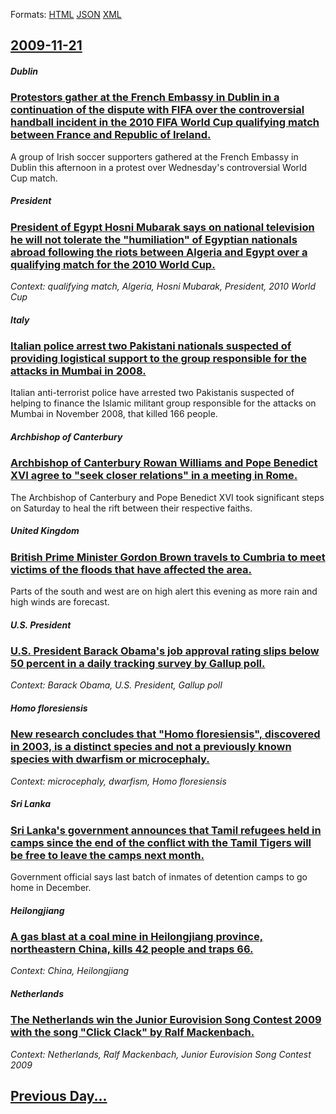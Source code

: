 
Formats: [HTML](2009/11/21/index.html)  [JSON](2009/11/21/index.json)  [XML](2009/11/21/index.xml)  

## [2009-11-21](/news/2009/11/21/index.md)

##### Dublin
### [ Protestors gather at the French Embassy in Dublin in a continuation of the dispute with FIFA over the controversial handball incident in the 2010 FIFA World Cup qualifying match between France and Republic of Ireland. ](/news/2009/11/21/protestors-gather-at-the-french-embassy-in-dublin-in-a-continuation-of-the-dispute-with-fifa-over-the-controversial-handball-incident-in-th.md)
A group of Irish soccer supporters gathered at the French Embassy in Dublin this afternoon in a protest over Wednesday&#39;s controversial World Cup match.

##### President
### [ President of Egypt Hosni Mubarak says on national television he will not tolerate the "humiliation" of Egyptian nationals abroad following the riots between Algeria and Egypt over a qualifying match for the 2010 World Cup. ](/news/2009/11/21/president-of-egypt-hosni-mubarak-says-on-national-television-he-will-not-tolerate-the-humiliation-of-egyptian-nationals-abroad-following.md)
_Context: qualifying match, Algeria, Hosni Mubarak, President, 2010 World Cup_

##### Italy
### [ Italian police arrest two Pakistani nationals suspected of providing logistical support to the group responsible for the attacks in Mumbai in 2008. ](/news/2009/11/21/italian-police-arrest-two-pakistani-nationals-suspected-of-providing-logistical-support-to-the-group-responsible-for-the-attacks-in-mumbai.md)
Italian anti-terrorist police have arrested two Pakistanis suspected of helping to finance the Islamic militant group responsible for the attacks on Mumbai in November 2008, that killed 166 people.

##### Archbishop of Canterbury
### [ Archbishop of Canterbury Rowan Williams and Pope Benedict XVI agree to "seek closer relations" in a meeting in Rome. ](/news/2009/11/21/archbishop-of-canterbury-rowan-williams-and-pope-benedict-xvi-agree-to-seek-closer-relations-in-a-meeting-in-rome.md)
The Archbishop of Canterbury and Pope Benedict XVI took significant steps on Saturday to heal the rift between their respective faiths.

##### United Kingdom
### [ British Prime Minister Gordon Brown travels to Cumbria to meet victims of the floods that have affected the area. ](/news/2009/11/21/british-prime-minister-gordon-brown-travels-to-cumbria-to-meet-victims-of-the-floods-that-have-affected-the-area.md)
Parts of the south and west are on high alert this evening as more rain and high winds are forecast.

##### U.S. President
### [ U.S. President Barack Obama's job approval rating slips below 50 percent in a daily tracking survey by Gallup poll. ](/news/2009/11/21/u-s-president-barack-obama-s-job-approval-rating-slips-below-50-percent-in-a-daily-tracking-survey-by-gallup-poll.md)
_Context: Barack Obama, U.S. President, Gallup poll_

##### Homo floresiensis
### [ New research concludes that "Homo floresiensis", discovered in 2003, is a distinct species and not a previously known species with dwarfism or microcephaly. ](/news/2009/11/21/new-research-concludes-that-homo-floresiensis-discovered-in-2003-is-a-distinct-species-and-not-a-previously-known-species-with-dwarfism.md)
_Context: microcephaly, dwarfism, Homo floresiensis_

##### Sri Lanka
### [ Sri Lanka's government announces that Tamil refugees held in camps since the end of the conflict with the Tamil Tigers will be free to leave the camps next month. ](/news/2009/11/21/sri-lanka-s-government-announces-that-tamil-refugees-held-in-camps-since-the-end-of-the-conflict-with-the-tamil-tigers-will-be-free-to-leav.md)
Government official says last batch of inmates of detention camps to go home in December.

##### Heilongjiang
### [ A gas blast at a coal mine in Heilongjiang province, northeastern China, kills 42 people and traps 66. ](/news/2009/11/21/a-gas-blast-at-a-coal-mine-in-heilongjiang-province-northeastern-china-kills-42-people-and-traps-66.md)
_Context: China, Heilongjiang_

##### Netherlands
### [ The Netherlands win the Junior Eurovision Song Contest 2009 with the song "Click Clack" by Ralf Mackenbach. ](/news/2009/11/21/the-netherlands-win-the-junior-eurovision-song-contest-2009-with-the-song-click-clack-by-ralf-mackenbach.md)
_Context: Netherlands, Ralf Mackenbach, Junior Eurovision Song Contest 2009_

## [Previous Day...](/news/2009/11/20/index.md)


